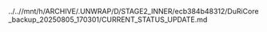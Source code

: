 ../..//mnt/h/ARCHIVE/.UNWRAP/D/STAGE2_INNER/ecb384b48312/DuRiCore_backup_20250805_170301/CURRENT_STATUS_UPDATE.md